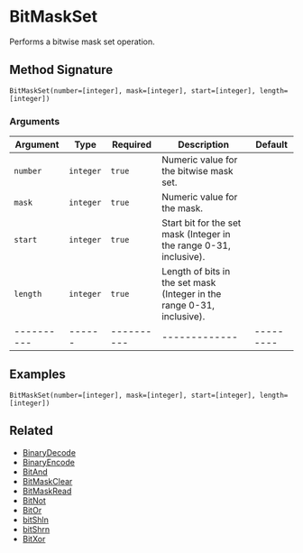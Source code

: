 # BitMaskSet

Performs a bitwise mask set operation.

## Method Signature

```
BitMaskSet(number=[integer], mask=[integer], start=[integer], length=[integer])
```

### Arguments

| Argument   | Type      | Required   | Description                                                            | Default   |
| ---------- | --------- | ---------- | ---------------------------------------------------------------------- | --------- |
| `number`   | `integer` | `true`     | Numeric value for the bitwise mask set.                                |           |
| `mask`     | `integer` | `true`     | Numeric value for the mask.                                            |           |
| `start`    | `integer` | `true`     | Start bit for the set mask (Integer in the range 0-31, inclusive).     |           |
| `length`   | `integer` | `true`     | Length of bits in the set mask (Integer in the range 0-31, inclusive). |           |
| ---------- | ------    | ---------- | -------------                                                          | --------- |

## Examples

```
BitMaskSet(number=[integer], mask=[integer], start=[integer], length=[integer])
```

## Related

* [BinaryDecode](binarydecode.md)
* [BinaryEncode](binaryencode.md)
* [BitAnd](bitand.md)
* [BitMaskClear](bitmaskclear.md)
* [BitMaskRead](bitmaskread.md)
* [BitNot](bitnot.md)
* [BitOr](bitor.md)
* [bitShln](bitshln.md)
* [bitShrn](bitshrn.md)
* [BitXor](bitxor.md)
